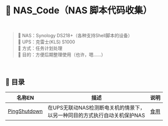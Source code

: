 # 🍦 NAS_Code（NAS 脚本代码收集）  

<br>  

> 💾 NAS：Synology DS218+（各种支持Shell脚本的设备）  
> 🔋 UPS：克雷士(KLS) S1000  
> 🖖 方式：任务计划处理  
> 🎁 目的：方便后期整理使用（也许，嗯......）  
  
<br>

## 📖 目录  

| 名称EN | 描述 | 说明 |  
|---|---|---| 
| [PingShutdown](./PingShutdown) | 在UPS无联动NAS检测断电关机的情景下，<br>以另一种同目的方式执行自动关机保护NAS | [食用](./PingShutdown) |  